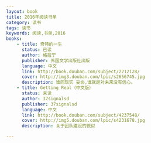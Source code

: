 ```yaml
---
layout: book
title: 2016年阅读书单
category: 读书
tags: 读书
keywords: 阅读,书单,2016
books: 
    - title: 奇特的一生
      status: 已读
      author: 格拉宁
      publisher: 外国文学出版社出版
      language: 中文
      link: http://book.douban.com/subject/2212128/
      cover: http://img3.douban.com/lpic/s2656745.jpg
      description: 谁同现实 妥协,谁就是对未来没有信心。 
    - title: Getting Real（中文版）
      status: 未读
      author: 37signalsd
      publisher: 37signalsd
      language: 中文
      link: http://book.douban.com/subject/4237548/
      cover: http://img5.douban.com/lpic/s4231678.jpg
      description: 关于团队建设的貌似

---
```

